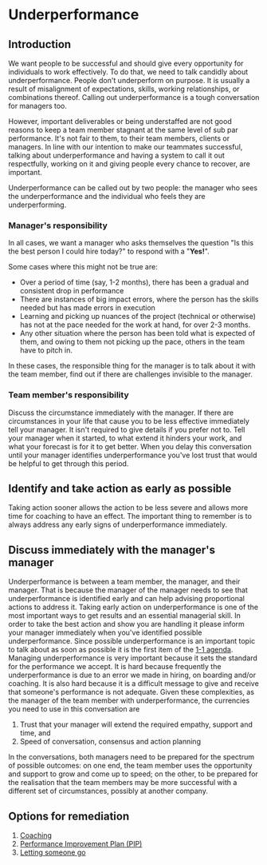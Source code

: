 # Underperformance

## Introduction

We want people to be successful and should give every opportunity for individuals to work effectively. To do that, we need to talk candidly about underperformance. People don't underperform on purpose. It is usually a result of misalignment of expectations, skills, working relationships, or combinations thereof.  Calling out underperformance is a tough conversation for managers too. 

However, important deliverables or being understaffed are not good reasons to keep a team member stagnant at the same level of sub par performance. It's not fair to them, to their team members, clients or managers. In line with our intention to make our teammates successful, talking about underperformance and having a system to call it out respectfully, working on it and giving people every chance to recover, are important. 

Underperformance can be called out by two people: the manager who sees the underperformance and the individual who feels they are underperforming. 

### **Manager's responsibility**

In all cases, we want a manager who asks themselves the question "Is this the best person I could hire today?" to respond with a "**Yes!**".

Some cases where this might not be true are: 

* Over a period of time \(say, 1-2 months\), there has been a gradual and consistent drop in performance
* There are instances of big impact errors, where the person has the skills needed but has made errors in execution 
* Learning and picking up nuances of the project \(technical or otherwise\) has not at the pace needed for the work at hand, for over 2-3 months. 
* Any other situation where the person has been told what is expected of them, and owing to them not picking up the pace, others in the team have to pitch in. 

In these cases, the responsible thing for the manager is to talk about it with the team member, find out if there are challenges invisible to the manager. 

### Team member's responsibility  

Discuss the circumstance immediately with the manager. If there are circumstances in your life that cause you to be less effective immediately tell your manager. It isn't required to give details if you prefer not to. Tell your manager when it started, to what extend it hinders your work, and what your forecast is for it to get better. When you delay this conversation until your manager identifies underperformance you've lost trust that would be helpful to get through this period.

## Identify and take action as early as possible

Taking action sooner allows the action to be less severe and allows more time for coaching to have an effect. The important thing to remember is to always address any early signs of underperformance immediately.

## Discuss immediately with the manager's manager

Underperformance is between a team member, the manager, and their manager. That is because the manager of the manager needs to see that underperformance is identified early and can help advising proportional actions to address it. Taking early action on underperformance is one of the most important ways to get results and an essential managerial skill. In order to take the best action and show you are handling it please inform your manager immediately when you've identified possible underperformance. Since possible underperformance is an important topic to talk about as soon as possible it is the first item of the [1-1 agenda](../../employee-handbook/conversations/one-on-ones.md). Managing underperformance is very important because it sets the standard for the performance we accept. It is hard because frequently the underperformance is due to an error we made in hiring, on boarding and/or coaching. It is also hard because it is a difficult message to give and receive that someone's performance is not adequate. Given these complexities, as the manager of the team member with underperformance, the currencies you need to use in this conversation are 

1. Trust that your manager will extend the required empathy, support and time, and 
2. Speed of conversation, consensus and action planning

In the conversations, both managers need to be prepared for the spectrum of possible outcomes: on one end, the team member uses the opportunity and support to grow and come up to speed; on the other, to be prepared for the realisation that the team members may be more successful with a different set of circumstances, possibly at another company.

## Options for remediation

1. [Coaching](coaching.md)
2. [Performance Improvement Plan \(PIP\)](performance-improvement-plan-pip/)
3. [Letting someone go](letting-someone-go.md)

